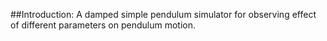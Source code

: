 ##Introduction:
A damped simple pendulum simulator for observing effect of different parameters on pendulum motion.

